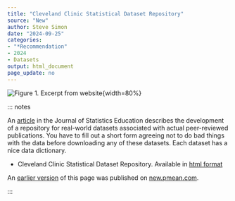 ```yaml
---
title: "Cleveland Clinic Statistical Dataset Repository"
source: "New"
author: Steve Simon
date: "2024-09-25"
categories: 
- "*Recommendation"
- 2024
- Datasets
output: html_document
page_update: no
---
```


![Figure 1. Excerpt from website](http://www.pmean.com/new-images/24/cleveland-clinic-repository-01.png){width=80%}

::: notes

An [article][now1] in the Journal of Statistics Education describes the development of a repository for real-world datasets associated with actual peer-reviewed publications. You have to fill out a short form agreeing not to do bad things with the data before downloading any of these datasets. Each dataset has a nice data dictionary.

-   Cleveland Clinic Statistical Dataset Repository. Available in [html format][cle1]

[cle1]: https://www.lerner.ccf.org/quantitative-health/services/#research-education
[now1]: https://www.tandfonline.com/doi/abs/10.1080/10691898.2013.11889660

An [earlier version][sim2] of this page was published on [new.pmean.com][sim1].

[sim1]: http://new.pmean.com
[sim2]: http://new.pmean.com/cleveland-clinic-repository/

:::
